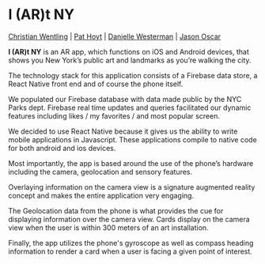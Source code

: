 # I (AR)t NY

[Christian Wentling](https://github.com/christiancw) | [Pat Hoyt](https://github.com/phoyt1) | [Danielle Westerman](https://github.com/dweste01) | [Jason Oscar](https://github.com/jhoscar1)

**I (AR)t NY** is an AR app, which functions on iOS and Android devices, that shows you New York’s public art and landmarks as you’re walking the city.

The technology stack for this application consists of a Firebase data store, a React Native front end and of course the phone itself.

We populated our Firebase database with data made public by the NYC Parks dept. Firebase real time updates and queries facilitated our dynamic features including likes / my favorites / and most popular screen.

We decided to use React Native because it gives us the ability to write mobile applications in Javascript. These applications compile to native code for both android and ios devices.

Most importantly, the app is based around the use of the phone’s hardware including the camera, geolocation and sensory features. 

Overlaying information on the camera view is a signature augmented reality concept and makes the entire application very engaging. 

The Geolocation data from the phone is what provides the cue for displaying information over the camera view. Cards display on the camera view when the user is within 300 meters of an art installation. 

Finally, the app utilizes the phone's gyroscope as well as compass heading information to render a card when a user is facing a given point of interest.